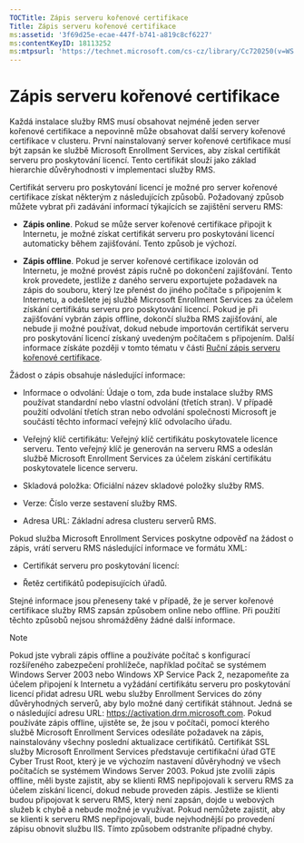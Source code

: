 ```yaml
---
TOCTitle: Zápis serveru kořenové certifikace
Title: Zápis serveru kořenové certifikace
ms:assetid: '3f69d25e-ecae-447f-b741-a819c8cf6227'
ms:contentKeyID: 18113252
ms:mtpsurl: 'https://technet.microsoft.com/cs-cz/library/Cc720250(v=WS.10)'
---
```


Zápis serveru kořenové certifikace
==================================

Každá instalace služby RMS musí obsahovat nejméně jeden server kořenové certifikace a nepovinně může obsahovat další servery kořenové certifikace v clusteru. První nainstalovaný server kořenové certifikace musí být zapsán ke službě Microsoft Enrollment Services, aby získal certifikát serveru pro poskytování licencí. Tento certifikát slouží jako základ hierarchie důvěryhodnosti v implementaci služby RMS.

Certifikát serveru pro poskytování licencí je možné pro server kořenové certifikace získat některým z následujících způsobů. Požadovaný způsob můžete vybrat při zadávání informací týkajících se zajištění serveru RMS:

-   **Zápis online**. Pokud se může server kořenové certifikace připojit k Internetu, je možné získat certifikát serveru pro poskytování licencí automaticky během zajišťování. Tento způsob je výchozí.

-   **Zápis offline**. Pokud je server kořenové certifikace izolován od Internetu, je možné provést zápis ručně po dokončení zajišťování. Tento krok provedete, jestliže z daného serveru exportujete požadavek na zápis do souboru, který lze přenést do jiného počítače s připojením k Internetu, a odešlete jej službě Microsoft Enrollment Services za účelem získání certifikátu serveru pro poskytování licencí. Pokud je při zajišťování vybrán zápis offline, dokončí služba RMS zajišťování, ale nebude ji možné používat, dokud nebude importován certifikát serveru pro poskytování licencí získaný uvedeným počítačem s připojením. Další informace získáte později v tomto tématu v části [Ruční zápis serveru kořenové certifikace](https://technet.microsoft.com/aecdebb5-b28b-4b58-937a-392bb6ce9643).

Žádost o zápis obsahuje následující informace:

-   Informace o odvolání: Údaje o tom, zda bude instalace služby RMS používat standardní nebo vlastní odvolání (třetích stran). V případě použití odvolání třetích stran nebo odvolání společnosti Microsoft je součástí těchto informací veřejný klíč odvolacího úřadu.

-   Veřejný klíč certifikátu: Veřejný klíč certifikátu poskytovatele licence serveru. Tento veřejný klíč je generován na serveru RMS a odeslán službě Microsoft Enrollment Services za účelem získání certifikátu poskytovatele licence serveru.

-   Skladová položka: Oficiální název skladové položky služby RMS.

-   Verze: Číslo verze sestavení služby RMS.

-   Adresa URL: Základní adresa clusteru serverů RMS.

Pokud služba Microsoft Enrollment Services poskytne odpověď na žádost o zápis, vrátí serveru RMS následující informace ve formátu XML:

-   Certifikát serveru pro poskytování licencí:

-   Řetěz certifikátů podepisujících úřadů.

Stejné informace jsou přeneseny také v případě, že je server kořenové certifikace služby RMS zapsán způsobem online nebo offline. Při použití těchto způsobů nejsou shromážděny žádné další informace.

> [!NOTE]
> Pokud jste vybrali zápis offline a používáte počítač s konfigurací rozšířeného zabezpečení prohlížeče, například počítač se systémem Windows Server 2003 nebo Windows XP Service Pack 2, nezapomeňte za účelem připojení k Internetu a vyžádání certifikátu serveru pro poskytování licencí přidat adresu URL webu služby Enrollment Services do zóny důvěryhodných serverů, aby bylo možné daný certifikát stáhnout. Jedná se o následující adresu URL: https://activation.drm.microsoft.com. Pokud používáte zápis offline, ujistěte se, že jsou v počítači, pomocí kterého službě Microsoft Enrollment Services odesíláte požadavek na zápis, nainstalovány všechny poslední aktualizace certifikátů. Certifikát SSL služby Microsoft Enrollment Services představuje certifikační úřad GTE Cyber Trust Root, který je ve výchozím nastavení důvěryhodný ve všech počítačích se systémem Windows Server 2003. Pokud jste zvolili zápis offline, měli byste zajistit, aby se klienti RMS nepřipojovali k serveru RMS za účelem získání licencí, dokud nebude proveden zápis. Jestliže se klienti budou připojovat k serveru RMS, který není zapsán, dojde u webových služeb k chybě a nebude možné je využívat. Pokud nemůžete zajistit, aby se klienti k serveru RMS nepřipojovali, bude nejvhodnější po provedení zápisu obnovit službu IIS. Tímto způsobem odstraníte případné chyby. 
